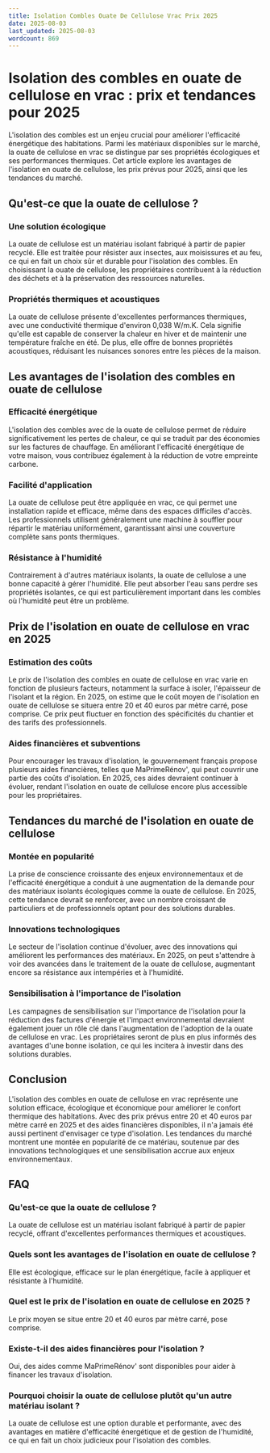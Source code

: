 ```yaml
---
title: Isolation Combles Ouate De Cellulose Vrac Prix 2025
date: 2025-08-03
last_updated: 2025-08-03
wordcount: 869
---
```


# Isolation des combles en ouate de cellulose en vrac : prix et tendances pour 2025

L'isolation des combles est un enjeu crucial pour améliorer l'efficacité énergétique des habitations. Parmi les matériaux disponibles sur le marché, la ouate de cellulose en vrac se distingue par ses propriétés écologiques et ses performances thermiques. Cet article explore les avantages de l'isolation en ouate de cellulose, les prix prévus pour 2025, ainsi que les tendances du marché.

## Qu'est-ce que la ouate de cellulose ?

### Une solution écologique

La ouate de cellulose est un matériau isolant fabriqué à partir de papier recyclé. Elle est traitée pour résister aux insectes, aux moisissures et au feu, ce qui en fait un choix sûr et durable pour l'isolation des combles. En choisissant la ouate de cellulose, les propriétaires contribuent à la réduction des déchets et à la préservation des ressources naturelles.

### Propriétés thermiques et acoustiques

La ouate de cellulose présente d'excellentes performances thermiques, avec une conductivité thermique d'environ 0,038 W/m.K. Cela signifie qu'elle est capable de conserver la chaleur en hiver et de maintenir une température fraîche en été. De plus, elle offre de bonnes propriétés acoustiques, réduisant les nuisances sonores entre les pièces de la maison.

## Les avantages de l'isolation des combles en ouate de cellulose

### Efficacité énergétique

L'isolation des combles avec de la ouate de cellulose permet de réduire significativement les pertes de chaleur, ce qui se traduit par des économies sur les factures de chauffage. En améliorant l'efficacité énergétique de votre maison, vous contribuez également à la réduction de votre empreinte carbone.

### Facilité d'application

La ouate de cellulose peut être appliquée en vrac, ce qui permet une installation rapide et efficace, même dans des espaces difficiles d'accès. Les professionnels utilisent généralement une machine à souffler pour répartir le matériau uniformément, garantissant ainsi une couverture complète sans ponts thermiques.

### Résistance à l'humidité

Contrairement à d'autres matériaux isolants, la ouate de cellulose a une bonne capacité à gérer l'humidité. Elle peut absorber l'eau sans perdre ses propriétés isolantes, ce qui est particulièrement important dans les combles où l'humidité peut être un problème.

## Prix de l'isolation en ouate de cellulose en vrac en 2025

### Estimation des coûts

Le prix de l'isolation des combles en ouate de cellulose en vrac varie en fonction de plusieurs facteurs, notamment la surface à isoler, l'épaisseur de l'isolant et la région. En 2025, on estime que le coût moyen de l'isolation en ouate de cellulose se situera entre 20 et 40 euros par mètre carré, pose comprise. Ce prix peut fluctuer en fonction des spécificités du chantier et des tarifs des professionnels.

### Aides financières et subventions

Pour encourager les travaux d'isolation, le gouvernement français propose plusieurs aides financières, telles que MaPrimeRénov', qui peut couvrir une partie des coûts d'isolation. En 2025, ces aides devraient continuer à évoluer, rendant l'isolation en ouate de cellulose encore plus accessible pour les propriétaires.

## Tendances du marché de l'isolation en ouate de cellulose

### Montée en popularité

La prise de conscience croissante des enjeux environnementaux et de l'efficacité énergétique a conduit à une augmentation de la demande pour des matériaux isolants écologiques comme la ouate de cellulose. En 2025, cette tendance devrait se renforcer, avec un nombre croissant de particuliers et de professionnels optant pour des solutions durables.

### Innovations technologiques

Le secteur de l'isolation continue d'évoluer, avec des innovations qui améliorent les performances des matériaux. En 2025, on peut s'attendre à voir des avancées dans le traitement de la ouate de cellulose, augmentant encore sa résistance aux intempéries et à l'humidité.

### Sensibilisation à l'importance de l'isolation

Les campagnes de sensibilisation sur l'importance de l'isolation pour la réduction des factures d'énergie et l'impact environnemental devraient également jouer un rôle clé dans l'augmentation de l'adoption de la ouate de cellulose en vrac. Les propriétaires seront de plus en plus informés des avantages d'une bonne isolation, ce qui les incitera à investir dans des solutions durables.

## Conclusion

L'isolation des combles en ouate de cellulose en vrac représente une solution efficace, écologique et économique pour améliorer le confort thermique des habitations. Avec des prix prévus entre 20 et 40 euros par mètre carré en 2025 et des aides financières disponibles, il n'a jamais été aussi pertinent d'envisager ce type d'isolation. Les tendances du marché montrent une montée en popularité de ce matériau, soutenue par des innovations technologiques et une sensibilisation accrue aux enjeux environnementaux.

## FAQ

### Qu'est-ce que la ouate de cellulose ?

La ouate de cellulose est un matériau isolant fabriqué à partir de papier recyclé, offrant d'excellentes performances thermiques et acoustiques.

### Quels sont les avantages de l'isolation en ouate de cellulose ?

Elle est écologique, efficace sur le plan énergétique, facile à appliquer et résistante à l'humidité.

### Quel est le prix de l'isolation en ouate de cellulose en 2025 ?

Le prix moyen se situe entre 20 et 40 euros par mètre carré, pose comprise.

### Existe-t-il des aides financières pour l'isolation ?

Oui, des aides comme MaPrimeRénov' sont disponibles pour aider à financer les travaux d'isolation.

### Pourquoi choisir la ouate de cellulose plutôt qu'un autre matériau isolant ?

La ouate de cellulose est une option durable et performante, avec des avantages en matière d'efficacité énergétique et de gestion de l'humidité, ce qui en fait un choix judicieux pour l'isolation des combles.